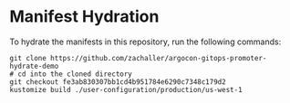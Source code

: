 # Manifest Hydration

To hydrate the manifests in this repository, run the following commands:

```shell
git clone https://github.com/zachaller/argocon-gitops-promoter-hydrate-demo
# cd into the cloned directory
git checkout fe3ab830307bb1cd4b951784e6290c7348c179d2
kustomize build ./user-configuration/production/us-west-1
```

